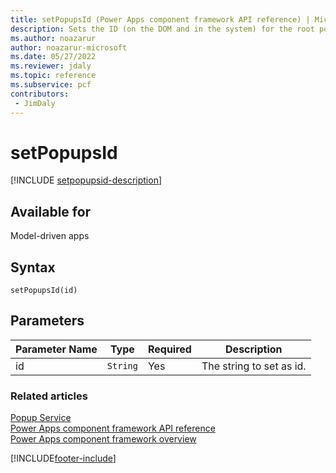 ```yaml
---
title: setPopupsId (Power Apps component framework API reference) | Microsoft Docs
description: Sets the ID (on the DOM and in the system) for the root popup element.
ms.author: noazarur
author: noazarur-microsoft
ms.date: 05/27/2022
ms.reviewer: jdaly
ms.topic: reference
ms.subservice: pcf
contributors:
 - JimDaly
---
```


# setPopupsId

[!INCLUDE [setpopupsid-description](includes/setpopupsid-description.md)]

## Available for 

Model-driven apps

## Syntax

`setPopupsId(id)`

## Parameters

| Parameter Name|Type|Required|Description|
| ------------- |----|--------|-----------|
|id|`String`|Yes|The string to set as id.|


### Related articles

[Popup Service](../popupservice.md)<br/>
[Power Apps component framework API reference](../../reference/index.md)<br/>
[Power Apps component framework overview](../../overview.md)

[!INCLUDE[footer-include](../../../../includes/footer-banner.md)]
